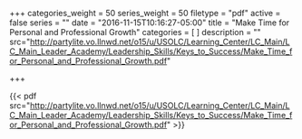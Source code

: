 +++
categories_weight = 50
series_weight = 50
filetype = "pdf"
active = false
series = ""
date = "2016-11-15T10:16:27-05:00"
title = "Make Time for Personal and Professional Growth"
categories = [
]
description = ""
src="http://partylite.vo.llnwd.net/o15/u/USOLC/Learning_Center/LC_Main/LC_Main_Leader_Academy/Leadership_Skills/Keys_to_Success/Make_Time_for_Personal_and_Professional_Growth.pdf"

+++

{{< pdf src="http://partylite.vo.llnwd.net/o15/u/USOLC/Learning_Center/LC_Main/LC_Main_Leader_Academy/Leadership_Skills/Keys_to_Success/Make_Time_for_Personal_and_Professional_Growth.pdf" >}}
